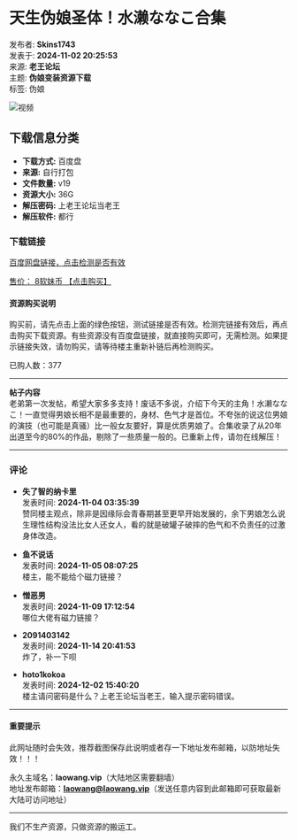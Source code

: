 # 天生伪娘圣体！水濑ななこ合集

发布者: **Skins1743**  
发表于: **2024-11-02 20:25:53**  
来源: **老王论坛**  
主题: **伪娘变装资源下载**  
标签: 伪娘

![视频](static/image/common//hot_1.gif)

## 下载信息分类

- **下载方式:** 百度盘
- **来源:** 自行打包
- **文件数量:** v19
- **资源大小:** 36G
- **解压密码:** 上老王论坛当老王
- **解压软件:** 都行

### 下载链接
[百度网盘链接，点击检测是否有效](jnpar_pansell-check.html?tid=1538363&k=1)

[售价： 8软妹币 【点击购买】](jnpar_pansell-pay.html?tid=1538363&pid=)

#### 资源购买说明
购买前，请先点击上面的绿色按钮，测试链接是否有效。检测完链接有效后，再点击购买下载资源。有些资源没有百度盘链接，就直接购买即可，无需检测。如果提示链接失效，请勿购买，请等待楼主重新补链后再检测购买。

已购人数：377

---

**帖子内容**  
老弟第一次发帖，希望大家多多支持！废话不多说，介绍下今天的主角！水濑ななこ！一直觉得男娘长相不是最重要的，身材、色气才是首位。不夸张的说这位男娘的演技（也可能是真骚）比一般女友要好，算是优质男娘了。合集收录了从20年出道至今的80%的作品，剔除了一些质量一般的。已重新上传，请勿在线解压！

---

### 评论
- **失了智的纳卡里**  
  发表时间: **2024-11-04 03:35:39**  
  赞同楼主观点，除非是因缘际会青春期甚至更早开始发展的，余下男娘怎么说生理性结构没法比女人还女人，看的就是破罐子破摔的色气和不负责任的过激身体改造。

- **鱼不说话**  
  发表时间: **2024-11-05 08:07:25**  
  楼主，能不能给个磁力链接？

- **憎恶男**  
  发表时间: **2024-11-09 17:12:54**  
  哪位大佬有磁力链接？

- **2091403142**  
  发表时间: **2024-11-14 20:41:53**  
  炸了，补一下呗

- **hoto1kokoa**  
  发表时间: **2024-12-02 15:40:20**  
  楼主请问密码是什么？上老王论坛当老王，输入提示密码错误。

---

#### 重要提示
此网址随时会失效，推荐截图保存此说明或者存一下地址发布邮箱，以防地址失效！！！

永久主域名：**laowang.vip**（大陆地区需要翻墙）  
地址发布邮箱：**laowang@laowang.vip**（发送任意内容到此邮箱即可获取最新大陆可访问地址）

---

我们不生产资源，只做资源的搬运工。